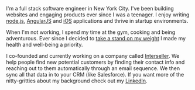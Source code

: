 I'm a full stack software engineer in New York City. I've been building websites and engaging products ever since I was a teenager. I enjoy writing [node.js](http://nodejs.org/), [AngularJS](http://angularjs.org) and [iOS](https://developer.apple.com/) applications and thrive in startup environments.

When I'm not working, I spend my time at the gym, cooking and being adventurous. Ever since I decided to [take a stand on my weight](https://medium.com/steves-health-journey/my-transformation-story-305e0e84eae4) I made my health and well-being a priority.

I co-founded and currently working on a company called [Interseller](https://interseller.io). We help people find new potential customers by finding their contact info and reaching out to them automatically through an email sequence. We then sync all that data in to your CRM (like Salesforce). If you want more of the nitty-gritties about my background check out my [LinkedIn](https://www.linkedin.com/in/stevenlu).
